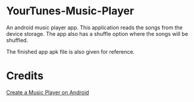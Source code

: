 # YourTunes-Music-Player
An android music player app. This application reads the songs from the device storage. The app also has a shuffle option where the songs will be shuffled. 

The finished app apk file is also given for reference.

# Credits
[Create a Music Player on Android](https://code.tutsplus.com/tutorials/create-a-music-player-on-android-project-setup--mobile-22764)
